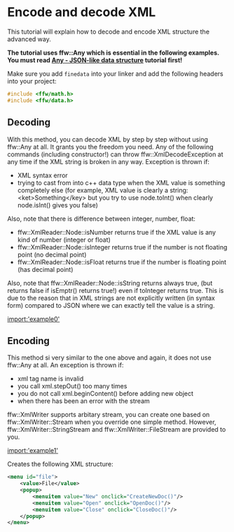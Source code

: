 # Encode and decode XML

This tutorial will explain how to decode and encode XML structure the advanced way.

**The tutorial uses ffw::Any which is essential in the following examples. You must read [Any - JSON-like data structure](math-var.html) tutorial first!** 

Make sure you add `finedata` into your linker and add the following headers into your project:

```cpp
#include <ffw/math.h>
#include <ffw/data.h>
```

## Decoding

With this method, you can decode XML by step by step without using ffw::Any at all. It grants you the freedom you need. Any of the following commands (including constructor!) can throw ffw::XmlDecodeException at any time if the XML string is broken in any way. Exception is thrown if:

* XML syntax error
* trying to cast from into c++ data type when the XML value is something completely else (for example, XML value is clearly a string: \<ket\>Something\</key\> but you try to use node.toInt() when clearly node.isInt() gives you false)

Also, note that there is difference between integer, number, float:

* ffw::XmlReader::Node::isNumber returns true if the XML value is any kind of number (integer or float)
* ffw::XmlReader::Node::isInteger returns true if the number is not floating point (no decimal point)
* ffw::XmlReader::Node::isFloat returns true if the number is floating point (has decimal point)

Also, note that ffw::XmlReader::Node::isString returns always true, (but returns false if isEmptr() returns true!) even if toInteger returns true. This is due to the reason that in XML strings are not explicitly written (in syntax form) compared to JSON where we can exactly tell the value is a string.

[import:'example0'](../../examples/data/xml_advanced.cpp)

## Encoding

This method si very similar to the one above and again, it does not use ffw::Any at all. An exception is thrown if:

* xml tag name is invalid
* you call xml.stepOut() too many times
* you do not call xml.beginContent() before adding new object
* when there has been an error with the stream

ffw::XmlWriter supports arbitary stream, you can create one based on ffw::XmlWriter::Stream when you override one simple method. However, ffw::XmlWriter::StringStream and ffw::XmlWriter::FileStream are provided to you.

[import:'example1'](../../examples/data/xml_advanced.cpp)

Creates the following XML structure:

```xml
<menu id="file">
    <value>File</value>
    <popup>
        <menuitem value="New" onclick="CreateNewDoc()"/>
        <menuitem value="Open" onclick="OpenDoc()"/>
        <menuitem value="Close" onclick="CloseDoc()"/>
    </popup>
</menu>
```
